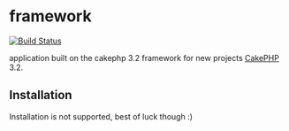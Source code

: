 # framework

[![Build Status](https://travis-ci.org/CodeBlastr/framework.svg?style=flat-square)](https://travis-ci.org/CodeBlastr/framework)

application built on the cakephp 3.2 framework for new projects [CakePHP](http://cakephp.org) 3.2.


## Installation

Installation is not supported, best of luck though :)

<!--
1. Download [Composer](http://getcomposer.org/doc/00-intro.md) or update `composer self-update`.
2. Run `php composer.phar create-project --prefer-dist cakephp/app [app_name]`.

If Composer is installed globally, run
```bash
composer create-project --prefer-dist cakephp/app [app_name]
```

You should now be able to visit the path to where you installed the app and see
the setup traffic lights.

## Configuration

Read and edit `config/app.php` and setup the 'Datasources' and any other
configuration relevant for your application.

-->
